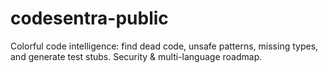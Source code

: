 # codesentra-public
Colorful code intelligence: find dead code, unsafe patterns, missing types, and generate test stubs. Security &amp; multi-language roadmap.
